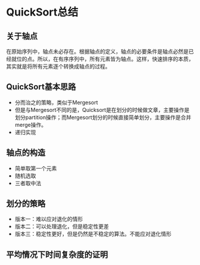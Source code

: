 QuickSort总结
============

## 关于轴点

在原始序列中，轴点未必存在。根据轴点的定义，轴点的必要条件是轴点必然是已经就位的点。所以，在有序序列中，所有元素皆为轴点。这样，快速排序的本质，其实就是将所有元素逐个转换成轴点的过程。

## QuickSort基本思路

+ 分而治之的策略，类似于Mergesort
+ 但是与Mergesort不同的是，Quicksort是在划分的时候做文章，主要操作是划分partition操作；而Mergesort划分的时候直接简单划分，主要操作是合并merge操作。
+ 递归实现

## 轴点的构造

+ 简单取第一个元素
+ 随机选取
+ 三者取中法

## 划分的策略

+ 版本一：难以应对退化的情形
+ 版本二：可以处理退化，但是稳定性更差
+ 版本三：稳定性更好，但是仍然是不稳定的算法。不能应对退化情形

## 平均情况下时间复杂度的证明
